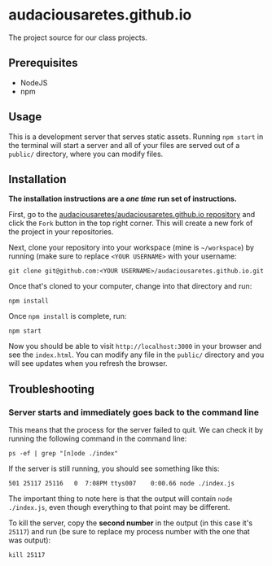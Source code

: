 # audaciousaretes.github.io

The project source for our class projects.

## Prerequisites

- NodeJS
- npm

## Usage

This is a development server that serves static assets. Running `npm start` in the terminal will start a server and all of your files are served out of a `public/` directory, where you can modify files.

## Installation

**The installation instructions are a _one time_ run set of instructions.**

First, go to the [audaciousaretes/audaciousaretes.github.io repository](https://github.com/audaciousaretes/audaciousaretes.github.io) and click the `Fork` button in the top right corner. This will create a new fork of the project in your repositories.

Next, clone your repository into your workspace (mine is `~/workspace`) by running (make sure to replace `<YOUR USERNAME>` with your username:

    git clone git@github.com:<YOUR USERNAME>/audaciousaretes.github.io.git

Once that's cloned to your computer, change into that directory and run:

    npm install

Once `npm install` is complete, run:

    npm start

Now you should be able to visit `http://localhost:3000`  in your browser and see the `index.html`. You can modify any file in the `public/` directory and you will see updates when you refresh the browser.

## Troubleshooting

### Server starts and immediately goes back to the command line

This means that the process for the server failed to quit. We can check it by running the following command in the command line:

    ps -ef | grep "[n]ode ./index"

If the server is still running, you should see something like this:

    501 25117 25116   0  7:08PM ttys007    0:00.66 node ./index.js

The important thing to note here is that the output will contain `node ./index.js`, even though everything to that point may be different.

To kill the server, copy the **second number** in the output (in this case it's `25117`) and run (be sure to replace my process number with the one that was output):

    kill 25117
